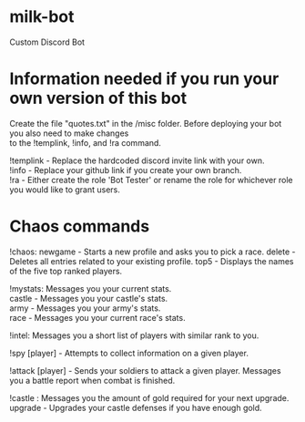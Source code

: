 # milk-bot
Custom Discord Bot

# Information needed if you run your own version of this bot #
Create the file "quotes.txt" in the /misc folder. Before deploying your bot you also need to make changes  
to the !templink, !info, and !ra command.  

!templink - Replace the hardcoded discord invite link with your own.  
!info - Replace your github link if you create your own branch.  
!ra - Either create the role 'Bot Tester' or rename the role for whichever role you would like to grant users.  

# Chaos commands
!chaos: newgame - Starts a new profile and asks you to pick a race.
        delete - Deletes all entries related to your existing profile.
        top5 - Displays the names of the five top ranked players.
        
!mystats: Messages you your current stats.  
          castle - Messages you your castle's stats.  
          army - Messages you your army's stats.  
          race - Messages you your current race's stats.  
           
!intel: Messages you a short list of players with similar rank to you.  

!spy [player] - Attempts to collect information on a given player.  

!attack [player] - Sends your soldiers to attack a given player. Messages you a battle report when combat is finished.  

!castle : Messages you the amount of gold required for your next upgrade.  
          upgrade - Upgrades your castle defenses if you have enough gold.  
